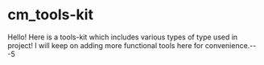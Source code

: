 # cm_tools-kit
Hello! Here is a tools-kit which includes various types of type used in project! I will keep on adding more functional tools here for convenience.---5
